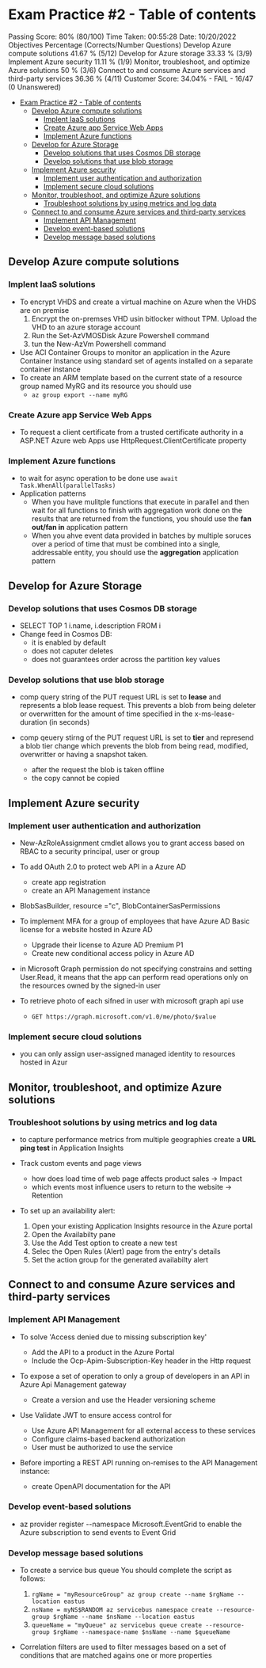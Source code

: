 # Exam Practice #2 - Table of contents

Passing Score: 80% (80/100) Time Taken: 00:55:28 Date: 10/20/2022
Objectives Percentage (Corrects/Number Questions)
Develop Azure compute solutions 41.67 % (5/12)
Develop for Azure storage 33.33 % (3/9)
Implement Azure security 11.11 % (1/9)
Monitor, troubleshoot, and optimize Azure solutions 50 % (3/6)
Connect to and consume Azure services and third-party services 36.36 % (4/11)
Customer Score: 34.04% - FAIL - 16/47 (0 Unanswered)

- [Exam Practice #2 - Table of contents](#exam-practice-2---table-of-contents)
  - [Develop Azure compute solutions](#develop-azure-compute-solutions)
    - [Implent IaaS solutions](#implent-iaas-solutions)
    - [Create Azure app Service Web Apps](#create-azure-app-service-web-apps)
    - [Implement Azure functions](#implement-azure-functions)
  - [Develop for Azure Storage](#develop-for-azure-storage)
    - [Develop solutions that uses Cosmos DB storage](#develop-solutions-that-uses-cosmos-db-storage)
    - [Develop solutions that use blob storage](#develop-solutions-that-use-blob-storage)
  - [Implement Azure security](#implement-azure-security)
    - [Implement user authentication and authorization](#implement-user-authentication-and-authorization)
    - [Implement secure cloud solutions](#implement-secure-cloud-solutions)
  - [Monitor, troubleshoot, and optimize Azure solutions](#monitor-troubleshoot-and-optimize-azure-solutions)
    - [Troubleshoot solutions by using metrics and log data](#troubleshoot-solutions-by-using-metrics-and-log-data)
  - [Connect to and consume Azure services and third-party services](#connect-to-and-consume-azure-services-and-third-party-services)
    - [Implement API Management](#implement-api-management)
    - [Develop event-based solutions](#develop-event-based-solutions)
    - [Develop message based solutions](#develop-message-based-solutions)

## Develop Azure compute solutions

### Implent IaaS solutions

- To encrypt VHDS and create a virtual machine on Azure when the VHDS are on premise
    1. Encrypt the on-premses VHD usin bitlocker without TPM. Upload the VHD to an azure storage account
    2. Run the Set-AzVMOSDisk Azure Powershell command
    3. tun the New-AzVm Powershell command
- Use ACI Container Groups to monitor an application in the Azure Container Instance using standard set of agents installed on a separate container instance
- To create an ARM template based on the current state of a resource group named MyRG and its resource you should use
  - ```az group export --name myRG```

### Create Azure app Service Web Apps

- To request a client certificate from a trusted certificate authority in a ASP.NET Azure web Apps use HttpRequest.ClientCertificate property

### Implement Azure functions

- to wait for async operation to be done use ```await Task.WhenAll(parallelTasks)```
- Application patterns
  - When you have mulitple functions that execute in parallel and then wait for all functions to finish with aggregation work done on the results that are returned from the functions, you should use the **fan out/fan in** application pattern
  - When you ahve event data provided in batches by multiple soruces over a period of time that must be combined into a single, addressable entity, you should use the **aggregation** application pattern

## Develop for Azure Storage

### Develop solutions that uses Cosmos DB storage

- SELECT TOP 1 i.name, i.description FROM i
- Change feed in Cosmos DB:
  - it is enabled by default
  - does not caputer deletes
  - does not guarantees order across the partition key values

### Develop solutions that use blob storage

- comp query string of the PUT request URL is set to **lease** and represents a blob lease request. This prevents a blob from being deleter or overwritten for the amount of time specified in the x-ms-lease-duration (in seconds)

- comp qeuery stirng of the PUT request URL is set to **tier** and represend a blob tier change which prevents the blob from being read, modified, overwritter or having a snapshot taken.
  - after the request the blob is taken offline
  - the copy cannot be copied

## Implement Azure security

### Implement user authentication and authorization

- New-AzRoleAssignment cmdlet allows you to grant access based on RBAC to a security principal, user or group
- To add OAuth 2.0 to protect  web API in a Azure AD
  - create app registration
  - create an API Management instance

- BlobSasBuilder, resource ="c", BlobContainerSasPermissions
- To implement MFA for a group of employees that have Azure AD Basic license for a website hosted in Azure AD
  - Upgrade their license to Azure AD Premium P1
  - Create new conditional access policy in Azure AD

- in Microsoft Graph permission do not specifying constrains and setting User.Read, it means that the app can perform read operations only on the resources owned by the signed-in user

- To retrieve photo of each sifned in user with microsoft graph api use
  - ``` GET https://graph.microsoft.com/v1.0/me/photo/$value ```

### Implement secure cloud solutions

- you can only assign user-assigned managed identity to resources hosted in Azur

## Monitor, troubleshoot, and optimize Azure solutions

### Troubleshoot solutions by using metrics and log data

- to capture performance metrics from multiple geographies create a **URL ping test** in Application Insights
- Track custom events and page views
  - how does load time of web page affects product sales -> Impact
  - which events most influence users to return to the website -> Retention

- To set up an availability alert:
  1. Open your existing Application Insights resource in the Azure portal
  2. Open the Availabilty pane
  3. Use the Add Test option to create a new test
  4. Selec the Open Rules (Alert) page from the entry's details
  5. Set the action group for the generated availabilty alert

## Connect to and consume Azure services and third-party services

### Implement API Management

- To solve 'Access denied due to missing subscription key'
  - Add the API to a product in the Azure Portal
  - Include the Ocp-Apim-Subscription-Key header in the Http request

- To expose a set of operation to only a group of developers in an API in Azure Api Management gateway
  - Create a version and use the Header versioning scheme
- Use Validate JWT to ensure access control for
  - Use Azure API Management for all external access to these services
  - Configure claims-based backend authorization
  - User must be authorized to use the service

- Before importing a REST API running on-remises to the API Management instance:
  - create OpenAPI documentation for the API

### Develop event-based solutions

- az provider register --namespace Microsoft.EventGrid to enable the Azure subscription to send events to Event Grid

### Develop message based solutions

- To create a service bus queue
    You should complete the script as follows:

    1. ```rgName = "myResourceGroup" az group create --name $rgName --location eastus```
    2. ```nsName = myNS$RANDOM az servicebus namespace create --resource-group $rgName --name $nsName --location eastus```
    3. ```queueName = "myQueue" az servicebus queue create --resource-group $rgName --namespace-name $nsName --name $queueName```

- Correlation filters are used to filter messages based on a set of conditions that are matched agains one or more properties
